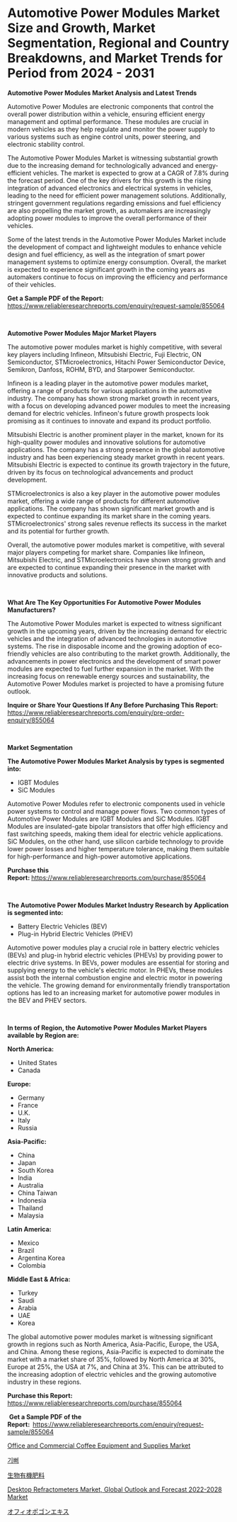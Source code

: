 <p><h1>Automotive Power Modules Market Size and Growth, Market Segmentation, Regional and Country Breakdowns, and Market Trends for Period from 2024 -  2031</h1></p><p><strong>Automotive Power Modules Market Analysis and Latest Trends</strong></p>
<p><p>Automotive Power Modules are electronic components that control the overall power distribution within a vehicle, ensuring efficient energy management and optimal performance. These modules are crucial in modern vehicles as they help regulate and monitor the power supply to various systems such as engine control units, power steering, and electronic stability control.</p><p>The Automotive Power Modules Market is witnessing substantial growth due to the increasing demand for technologically advanced and energy-efficient vehicles. The market is expected to grow at a CAGR of 7.8% during the forecast period. One of the key drivers for this growth is the rising integration of advanced electronics and electrical systems in vehicles, leading to the need for efficient power management solutions. Additionally, stringent government regulations regarding emissions and fuel efficiency are also propelling the market growth, as automakers are increasingly adopting power modules to improve the overall performance of their vehicles.</p><p>Some of the latest trends in the Automotive Power Modules Market include the development of compact and lightweight modules to enhance vehicle design and fuel efficiency, as well as the integration of smart power management systems to optimize energy consumption. Overall, the market is expected to experience significant growth in the coming years as automakers continue to focus on improving the efficiency and performance of their vehicles.</p></p>
<p><strong>Get a Sample PDF of the Report:&nbsp;</strong> <a href="https://www.reliableresearchreports.com/enquiry/request-sample/855064">https://www.reliableresearchreports.com/enquiry/request-sample/855064</a></p>
<p>&nbsp;</p>
<p><strong>Automotive Power Modules Major Market Players</strong></p>
<p><p>The automotive power modules market is highly competitive, with several key players including Infineon, Mitsubishi Electric, Fuji Electric, ON Semiconductor, STMicroelectronics, Hitachi Power Semiconductor Device, Semikron, Danfoss, ROHM, BYD, and Starpower Semiconductor.</p><p>Infineon is a leading player in the automotive power modules market, offering a range of products for various applications in the automotive industry. The company has shown strong market growth in recent years, with a focus on developing advanced power modules to meet the increasing demand for electric vehicles. Infineon's future growth prospects look promising as it continues to innovate and expand its product portfolio.</p><p>Mitsubishi Electric is another prominent player in the market, known for its high-quality power modules and innovative solutions for automotive applications. The company has a strong presence in the global automotive industry and has been experiencing steady market growth in recent years. Mitsubishi Electric is expected to continue its growth trajectory in the future, driven by its focus on technological advancements and product development.</p><p>STMicroelectronics is also a key player in the automotive power modules market, offering a wide range of products for different automotive applications. The company has shown significant market growth and is expected to continue expanding its market share in the coming years. STMicroelectronics' strong sales revenue reflects its success in the market and its potential for further growth.</p><p>Overall, the automotive power modules market is competitive, with several major players competing for market share. Companies like Infineon, Mitsubishi Electric, and STMicroelectronics have shown strong growth and are expected to continue expanding their presence in the market with innovative products and solutions.</p></p>
<p>&nbsp;</p>
<p><strong>What Are The Key Opportunities For Automotive Power Modules Manufacturers?</strong></p>
<p><p>The Automotive Power Modules market is expected to witness significant growth in the upcoming years, driven by the increasing demand for electric vehicles and the integration of advanced technologies in automotive systems. The rise in disposable income and the growing adoption of eco-friendly vehicles are also contributing to the market growth. Additionally, the advancements in power electronics and the development of smart power modules are expected to fuel further expansion in the market. With the increasing focus on renewable energy sources and sustainability, the Automotive Power Modules market is projected to have a promising future outlook.</p></p>
<p><strong>Inquire or Share Your Questions If Any Before Purchasing This Report:</strong> <a href="https://www.reliableresearchreports.com/enquiry/pre-order-enquiry/855064">https://www.reliableresearchreports.com/enquiry/pre-order-enquiry/855064</a></p>
<p>&nbsp;</p>
<p><strong>Market Segmentation</strong></p>
<p><strong>The Automotive Power Modules Market Analysis by types is segmented into:</strong></p>
<p><ul><li>IGBT Modules</li><li>SiC Modules</li></ul></p>
<p><p>Automotive Power Modules refer to electronic components used in vehicle power systems to control and manage power flows. Two common types of Automotive Power Modules are IGBT Modules and SiC Modules. IGBT Modules are insulated-gate bipolar transistors that offer high efficiency and fast switching speeds, making them ideal for electric vehicle applications. SiC Modules, on the other hand, use silicon carbide technology to provide lower power losses and higher temperature tolerance, making them suitable for high-performance and high-power automotive applications.</p></p>
<p><strong>Purchase this Report:&nbsp;</strong><a href="https://www.reliableresearchreports.com/purchase/855064">https://www.reliableresearchreports.com/purchase/855064</a></p>
<p>&nbsp;</p>
<p><strong>The Automotive Power Modules Market Industry Research by Application is segmented into:</strong></p>
<p><ul><li>Battery Electric Vehicles (BEV)</li><li>Plug-in Hybrid Electric Vehicles (PHEV)</li></ul></p>
<p><p>Automotive power modules play a crucial role in battery electric vehicles (BEVs) and plug-in hybrid electric vehicles (PHEVs) by providing power to electric drive systems. In BEVs, power modules are essential for storing and supplying energy to the vehicle's electric motor. In PHEVs, these modules assist both the internal combustion engine and electric motor in powering the vehicle. The growing demand for environmentally friendly transportation options has led to an increasing market for automotive power modules in the BEV and PHEV sectors.</p></p>
<p>&nbsp;</p>
<p><strong>In terms of Region, the Automotive Power Modules Market Players available by Region are:</strong></p>
<p>
    <p> <strong> North America: </strong>
        <ul>
            <li>United States</li>
            <li>Canada</li>
        </ul>
        </p> 
    <p> <strong> Europe: </strong>
        <ul>
            <li>Germany</li>
            <li>France</li>
            <li>U.K.</li>
            <li>Italy</li>
            <li>Russia</li>
        </ul>
        </p> 
    <p> <strong> Asia-Pacific: </strong>
        <ul>
            <li>China</li>
            <li>Japan</li>
            <li>South Korea</li>
            <li>India</li>
            <li>Australia</li>
            <li>China Taiwan</li>
            <li>Indonesia</li>
            <li>Thailand</li>
            <li>Malaysia</li>
        </ul>
        </p> 
    <p> <strong> Latin America: </strong>
        <ul>
            <li>Mexico</li>
            <li>Brazil</li>
            <li>Argentina Korea</li>
            <li>Colombia</li>
        </ul>
        </p> 
    <p> <strong> Middle East & Africa: </strong>
        <ul>
            <li>Turkey</li>
            <li>Saudi</li>
            <li>Arabia</li>
            <li>UAE</li>
            <li>Korea</li>
        </ul>
    </p>
    </p>
<p><p>The global automotive power modules market is witnessing significant growth in regions such as North America, Asia-Pacific, Europe, the USA, and China. Among these regions, Asia-Pacific is expected to dominate the market with a market share of 35%, followed by North America at 30%, Europe at 25%, the USA at 7%, and China at 3%. This can be attributed to the increasing adoption of electric vehicles and the growing automotive industry in these regions.</p></p>
<p><strong>Purchase this Report: </strong><a href="https://www.reliableresearchreports.com/purchase/855064">https://www.reliableresearchreports.com/purchase/855064</a></p>
<p>&nbsp;<strong>Get a Sample PDF of the Report:&nbsp;&nbsp;</strong><a href="https://www.reliableresearchreports.com/enquiry/request-sample/855064">https://www.reliableresearchreports.com/enquiry/request-sample/855064</a></p>
<p><strong></strong></p>
<p><p><a href="https://issuu.com/reportprime-2/docs/office-and-commercial-coffee-equipment-and-supplie">Office and Commercial Coffee Equipment and Supplies Market</a></p><p><a href="https://medium.com/@tyrelvezina0vc2ayv1ss8syx/glda-%EC%8B%9C%EC%9E%A5-%EC%8B%9C%EC%9E%A5-cagr-%EC%8B%9C%EC%9E%A5-%EB%8F%99%ED%96%A5-%EB%B0%8F-%EC%84%B1%EC%9E%A5-%EC%A0%84%EB%9E%B5%EC%97%90-%EB%8C%80%ED%95%9C-%ED%86%B5%EC%B0%B0%EB%A0%A5-41d68763a1a0">기뻐</a></p><p><a href="https://github.com/xnljig2898992/Market-Research-Report-List-1/blob/main/7251141187799.md">生物有機肥料</a></p><p><a href="https://view.publitas.com/reportprime-1/desktop-refractometers-market-global-outlook-and-forecast-2022-2028-market-research-report-unlocks-analysis-on-the-market-financial-status-market-size-and-market-revenue-upto-2030/">Desktop Refractometers Market, Global Outlook and Forecast 2022-2028 Market</a></p><p><a href="https://medium.com/@aliciahaley1989/%E3%82%AA%E3%83%95%E3%82%A3%E3%82%AA%E3%83%9D%E3%83%BC%E3%82%B4%E3%83%B3%E6%8A%BD%E5%87%BA%E7%89%A9%E5%B8%82%E5%A0%B4-%E7%A8%AE%E9%A1%9E-%E7%94%A8%E9%80%94-%E5%9C%B0%E7%90%86%E3%81%AB%E3%82%88%E3%82%8B%E5%8C%85%E6%8B%AC%E7%9A%84%E8%A9%95%E4%BE%A1-809d0536e0ae">オフィオポゴンエキス</a></p></p>